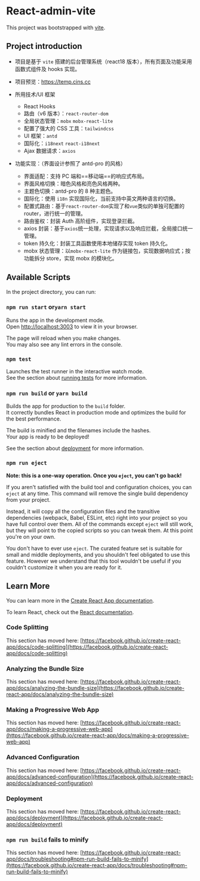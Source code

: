 # React-admin-vite

This project was bootstrapped with [vite](https://cn.vitejs.dev/guide/#scaffolding-your-first-vite-project).

## Project introduction

- 项目是基于 `vite` 搭建的后台管理系统（react18 版本），所有页面及功能采用函数式组件及 hooks 实现。

- 项目预览：https://temp.cins.cc

- 所用技术/UI 框架
  - React Hooks
  - 路由（v6 版本）：`react-router-dom`
  - 全局状态管理：`mobx` `mobx-react-lite`
  - 配置了强大的 CSS 工具：`tailwindcss`
  - UI 框架：`antd`
  - 国际化：`i18next` `react-i18next`
  - Ajax 数据请求：`axios`
- 功能实现：（界面设计参照了 antd-pro 的风格）

  - 界面适配：支持 PC 端和==移动端==的响应式布局。
  - 界面风格切换：暗色风格和亮色风格两种。
  - 主题色切换：antd-pro 的 8 种主题色。
  - 国际化：使用 `i18n` 实现国际化，当前支持中英文两种语言的切换。
  - 配置式路由：基于`react-router-dom`实现了和`vue`类似的单独可配置的 router，进行统一的管理。
  - 路由鉴权：封装 Auth 高阶组件，实现登录拦截。
  - axios 封装：基于`axios`统一处理，实现请求以及响应拦截，全局接口统一管理。
  - token 持久化：封装工具函数使用本地储存实现 token 持久化。
  - mobx 状态管理：以`mobx-react-lite` 作为链接包，实现数据响应式；按功能拆分 store，实现 mobx 的模块化。

## Available Scripts

In the project directory, you can run:

### `npm run start` or`yarn start`

Runs the app in the development mode.\
Open [http://localhost:3003](http://localhost:3003) to view it in your browser.

The page will reload when you make changes.\
You may also see any lint errors in the console.

### `npm test`

Launches the test runner in the interactive watch mode.\
See the section about [running tests](https://facebook.github.io/create-react-app/docs/running-tests) for more information.

### `npm run build` or `yarn build`

Builds the app for production to the `build` folder.\
It correctly bundles React in production mode and optimizes the build for the best performance.

The build is minified and the filenames include the hashes.\
Your app is ready to be deployed!

See the section about [deployment](https://facebook.github.io/create-react-app/docs/deployment) for more information.

### `npm run eject`

**Note: this is a one-way operation. Once you `eject`, you can't go back!**

If you aren't satisfied with the build tool and configuration choices, you can `eject` at any time. This command will remove the single build dependency from your project.

Instead, it will copy all the configuration files and the transitive dependencies (webpack, Babel, ESLint, etc) right into your project so you have full control over them. All of the commands except `eject` will still work, but they will point to the copied scripts so you can tweak them. At this point you're on your own.

You don't have to ever use `eject`. The curated feature set is suitable for small and middle deployments, and you shouldn't feel obligated to use this feature. However we understand that this tool wouldn't be useful if you couldn't customize it when you are ready for it.

## Learn More

You can learn more in the [Create React App documentation](https://facebook.github.io/create-react-app/docs/getting-started).

To learn React, check out the [React documentation](https://reactjs.org/).

### Code Splitting

This section has moved here: [https://facebook.github.io/create-react-app/docs/code-splitting](https://facebook.github.io/create-react-app/docs/code-splitting)

### Analyzing the Bundle Size

This section has moved here: [https://facebook.github.io/create-react-app/docs/analyzing-the-bundle-size](https://facebook.github.io/create-react-app/docs/analyzing-the-bundle-size)

### Making a Progressive Web App

This section has moved here: [https://facebook.github.io/create-react-app/docs/making-a-progressive-web-app](https://facebook.github.io/create-react-app/docs/making-a-progressive-web-app)

### Advanced Configuration

This section has moved here: [https://facebook.github.io/create-react-app/docs/advanced-configuration](https://facebook.github.io/create-react-app/docs/advanced-configuration)

### Deployment

This section has moved here: [https://facebook.github.io/create-react-app/docs/deployment](https://facebook.github.io/create-react-app/docs/deployment)

### `npm run build` fails to minify

This section has moved here: [https://facebook.github.io/create-react-app/docs/troubleshooting#npm-run-build-fails-to-minify](https://facebook.github.io/create-react-app/docs/troubleshooting#npm-run-build-fails-to-minify)
